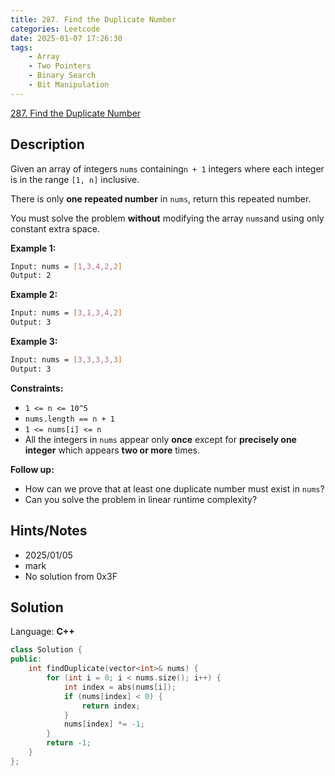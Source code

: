 ```yaml
---
title: 287. Find the Duplicate Number
categories: Leetcode
date: 2025-01-07 17:26:30
tags:
    - Array
    - Two Pointers
    - Binary Search
    - Bit Manipulation
---
```


[287. Find the Duplicate Number](https://leetcode.com/problems/find-the-duplicate-number/description/?envType=problem-list-v2&envId=plakya4j)

## Description

Given an array of integers `nums` containing`n + 1` integers where each integer is in the range `[1, n]` inclusive.

There is only **one repeated number**  in `nums`, return this repeated number.

You must solve the problem **without**  modifying the array `nums`and using only constant extra space.

**Example 1:**

```bash
Input: nums = [1,3,4,2,2]
Output: 2
```

**Example 2:**

```bash
Input: nums = [3,1,3,4,2]
Output: 3
```

**Example 3:**

```bash
Input: nums = [3,3,3,3,3]
Output: 3
```

**Constraints:**

- `1 <= n <= 10^5`
- `nums.length == n + 1`
- `1 <= nums[i] <= n`
- All the integers in `nums` appear only **once**  except for **precisely one integer**  which appears **two or more**  times.

<b>Follow up:</b>

- How can we prove that at least one duplicate number must exist in `nums`?
- Can you solve the problem in linear runtime complexity?

## Hints/Notes

- 2025/01/05
- mark
- No solution from 0x3F

## Solution

Language: **C++**

```C++
class Solution {
public:
    int findDuplicate(vector<int>& nums) {
        for (int i = 0; i < nums.size(); i++) {
            int index = abs(nums[i]);
            if (nums[index] < 0) {
                return index;
            }
            nums[index] *= -1;
        }
        return -1;
    }
};
```
